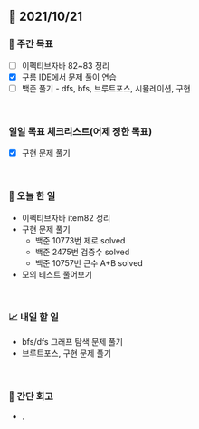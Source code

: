 ## 📅 2021/10/21


### 👏 주간 목표
- [ ] 이펙티브자바 82~83 정리
- [x] 구름 IDE에서 문제 풀이 연습
- [ ] 백준 풀기 - dfs, bfs, 브루트포스, 시뮬레이션, 구현

<br/>

### 일일 목표 체크리스트(어제 정한 목표)

- [x] 구현 문제 풀기

<br/>

### 💯 오늘 한 일

- 이펙티브자바 item82 정리
- 구현 문제 풀기
  - 백준 10773번 제로 solved
  - 백준 2475번 검증수 solved
  - 백준 10757번 큰수 A+B solved
- 모의 테스트 풀어보기

<br/>

### 📈 내일 할 일

- bfs/dfs 그래프 탐색 문제 풀기
- 브루트포스, 구현 문제 풀기

<br/>

### 🤔 간단 회고

- .

